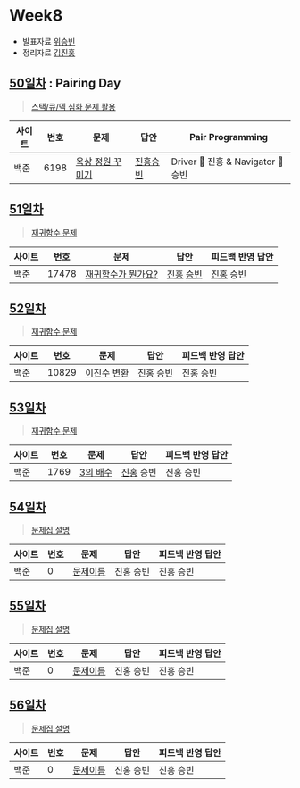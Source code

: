 # Week8

* 발표자료 [위승빈](reference/wsb.pdf)
* 정리자료 [김진홍](reference/kjh.pdf)

## [50일차](Day50) : Pairing Day

> [스택/큐/덱 심화 문제 활용](https://www.acmicpc.net/group/workbook/view/9797/30521)

| 사이트 | 번호 | 문제                 | 답안                | Pair Programming    |
| ------ | ---- | -------------------- | ------------------- | ------------------- |
| 백준   | 6198 | [옥상 정원 꾸미기](https://www.acmicpc.net/problem/6198) | [진홍승빈](Day50/bj6198_kjhwsb.java) | Driver 🚗 진홍 & Navigator 🧭 승빈 |

## [51일차](Day51)

> [재귀함수 문제](https://www.acmicpc.net/group/workbook/view/9797/30524)

| 사이트 | 번호 | 문제                 | 답안                | 피드백 반영 답안    |
| ------ | ---- | -------------------- | ------------------- | ------------------- |
| 백준   | 17478    | [재귀함수가 뭔가요?](https://www.acmicpc.net/problem/17478) | [진홍](Day51/bj17478_kjh.java) [승빈](Day51/bj17478_wsb.java) | [진홍](Day51/bj17478_kjh.java) 승빈 |

## [52일차](Day52)

> [재귀함수 문제](https://www.acmicpc.net/group/workbook/view/9797/30607)

| 사이트 | 번호 | 문제                 | 답안                | 피드백 반영 답안    |
| ------ | ---- | -------------------- | ------------------- | ------------------- |
| 백준   | 10829 | [이진수 변환](https://www.acmicpc.net/problem/10829) | [진홍](Day52/bj10829_kjh.java) [승빈](Day52/bj10829_wsb.java) | 진홍 승빈 |

## [53일차](Day53)

> [재귀함수 문제](https://www.acmicpc.net/group/workbook/view/9797/30631)

| 사이트 | 번호 | 문제                 | 답안                | 피드백 반영 답안    |
| ------ | ---- | -------------------- | ------------------- | ------------------- |
| 백준   | 1769    | [3의 배수](https://www.acmicpc.net/problem/1769) | [진홍](Day53/bj1769_kjh.java) 승빈 | 진홍 승빈 |

## [54일차](Day54)

> [문제집 설명](문제집링크)

| 사이트 | 번호 | 문제                 | 답안                | 피드백 반영 답안    |
| ------ | ---- | -------------------- | ------------------- | ------------------- |
| 백준   | 0    | [문제이름](문제링크) | 진홍 승빈 | 진홍 승빈 |

## [55일차](Day55)

> [문제집 설명](문제집링크)

| 사이트 | 번호 | 문제                 | 답안                | 피드백 반영 답안    |
| ------ | ---- | -------------------- | ------------------- | ------------------- |
| 백준   | 0    | [문제이름](문제링크) | 진홍 승빈 | 진홍 승빈 |

## [56일차](Day56)

> [문제집 설명](문제집링크)

| 사이트 | 번호 | 문제                 | 답안                | 피드백 반영 답안    |
| ------ | ---- | -------------------- | ------------------- | ------------------- |
| 백준   | 0    | [문제이름](문제링크) | 진홍 승빈 | 진홍 승빈 |
